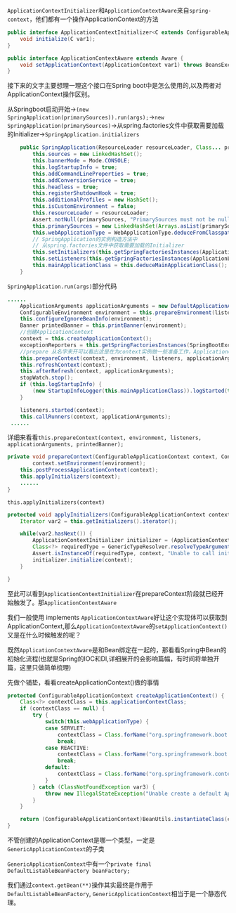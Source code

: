 `ApplicationContextInitializer`和`ApplicationContextAware`来自`spring-context`，他们都有一个操作ApplicationContext的方法
```java
public interface ApplicationContextInitializer<C extends ConfigurableApplicationContext> {
    void initialize(C var1);
}
```

```java
public interface ApplicationContextAware extends Aware {
    void setApplicationContext(ApplicationContext var1) throws BeansException;
}
```

接下来的文字主要想理一理这个接口在Spring boot中是怎么使用的,以及两者对ApplicationContext操作区别。

从Springboot启动开始->`(new SpringApplication(primarySources)).run(args);`->`new SpringApplication(primarySources)`->从spring.factories文件中获取需要加载的Initializer->`SpringApplication.initializers`
```java
    public SpringApplication(ResourceLoader resourceLoader, Class... primarySources) {
        this.sources = new LinkedHashSet();
        this.bannerMode = Mode.CONSOLE;
        this.logStartupInfo = true;
        this.addCommandLineProperties = true;
        this.addConversionService = true;
        this.headless = true;
        this.registerShutdownHook = true;
        this.additionalProfiles = new HashSet();
        this.isCustomEnvironment = false;
        this.resourceLoader = resourceLoader;
        Assert.notNull(primarySources, "PrimarySources must not be null");
        this.primarySources = new LinkedHashSet(Arrays.asList(primarySources));
        this.webApplicationType = WebApplicationType.deduceFromClasspath();
        // SpringApplication的实例构造方法中
        // 从spring.factories文件中获取需要加载的Initializer
        this.setInitializers(this.getSpringFactoriesInstances(ApplicationContextInitializer.class));
        this.setListeners(this.getSpringFactoriesInstances(ApplicationListener.class));
        this.mainApplicationClass = this.deduceMainApplicationClass();
    }
```

`SpringApplication.run(args)`部分代码
```java
......
    ApplicationArguments applicationArguments = new DefaultApplicationArguments(args);
    ConfigurableEnvironment environment = this.prepareEnvironment(listeners, applicationArguments);
    this.configureIgnoreBeanInfo(environment);
    Banner printedBanner = this.printBanner(environment);
    //创建ApplicationContext
    context = this.createApplicationContext();
    exceptionReporters = this.getSpringFactoriesInstances(SpringBootExceptionReporter.class, new Class[]{ConfigurableApplicationContext.class}, context);
    //prepare 从名字来开可以看出这是在为context实例做一些准备工作，ApplicationContextInitializers便是在这里进行触发
    this.prepareContext(context, environment, listeners, applicationArguments, printedBanner);
    this.refreshContext(context);
    this.afterRefresh(context, applicationArguments);
    stopWatch.stop();
    if (this.logStartupInfo) {
        (new StartupInfoLogger(this.mainApplicationClass)).logStarted(this.getApplicationLog(), stopWatch);
    }

    listeners.started(context);
    this.callRunners(context, applicationArguments);
 ......
```
详细来看看`this.prepareContext(context, environment, listeners, applicationArguments, printedBanner);`
```java
private void prepareContext(ConfigurableApplicationContext context, ConfigurableEnvironment environment, SpringApplicationRunListeners listeners, ApplicationArguments applicationArguments, Banner printedBanner) {
        context.setEnvironment(environment);
    this.postProcessApplicationContext(context);
    this.applyInitializers(context);
    ......
}
```
`this.applyInitializers(context)`
```java
protected void applyInitializers(ConfigurableApplicationContext context) {
    Iterator var2 = this.getInitializers().iterator();

    while(var2.hasNext()) {
        ApplicationContextInitializer initializer = (ApplicationContextInitializer)var2.next();
        Class<?> requiredType = GenericTypeResolver.resolveTypeArgument(initializer.getClass(), ApplicationContextInitializer.class);
        Assert.isInstanceOf(requiredType, context, "Unable to call initializer.");
        initializer.initialize(context);
    }

}
```
至此可以看到`ApplicationContextInitializer`在prepareContext阶段就已经开始触发了。那`ApplicationContextAware`

我们一般使用 implements `ApplicationContextAware`好让这个实现体可以获取到ApplicationContext,那么`ApplicationContextAware`的`setApplicationContext()`又是在什么时候触发的呢？

既然`ApplicationContextAware`是和Bean绑定在一起的，那看看Spring中Bean的初始化流程(也就是Spring的IOC和DI,详细展开的会影响篇幅，有时间将单独开篇，这里只做简单梳理)

先做个铺垫，看看createApplicationContext()做的事情
```java
protected ConfigurableApplicationContext createApplicationContext() {
    Class<?> contextClass = this.applicationContextClass;
    if (contextClass == null) {
        try {
            switch(this.webApplicationType) {
            case SERVLET:
                contextClass = Class.forName("org.springframework.boot.web.servlet.context.AnnotationConfigServletWebServerApplicationContext");
                break;
            case REACTIVE:
                contextClass = Class.forName("org.springframework.boot.web.reactive.context.AnnotationConfigReactiveWebServerApplicationContext");
                break;
            default:
                contextClass = Class.forName("org.springframework.context.annotation.AnnotationConfigApplicationContext");
            }
        } catch (ClassNotFoundException var3) {
            throw new IllegalStateException("Unable create a default ApplicationContext, please specify an ApplicationContextClass", var3);
        }
    }

    return (ConfigurableApplicationContext)BeanUtils.instantiateClass(contextClass);
}
```

不管创建的ApplicationContext是哪一个类型，一定是`GenericApplicationContext`的子类

`GenericApplicationContext`中有一个`private final DefaultListableBeanFactory beanFactory;`

我们通过`context.getBean(**)`操作其实最终是作用于`DefaultListableBeanFactory`, `GenericApplicationContext`相当于是一个静态代理。